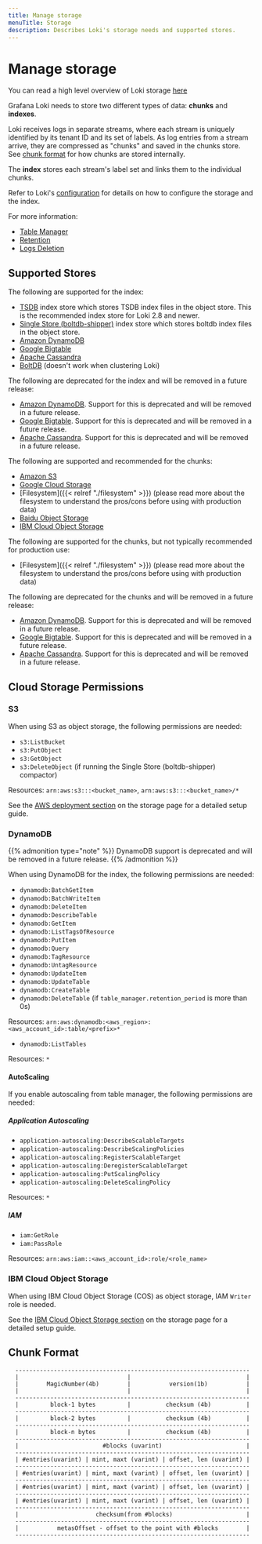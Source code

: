 ```yaml
---
title: Manage storage
menuTitle: Storage
description: Describes Loki's storage needs and supported stores.
---
```

# Manage storage

You can read a high level overview of Loki storage [here](https://grafana.com/docs/loki/<LOKI_VERSION>/configure/storage/)

Grafana Loki needs to store two different types of data: **chunks** and **indexes**.

Loki receives logs in separate streams, where each stream is uniquely identified
by its tenant ID and its set of labels. As log entries from a stream arrive,
they are compressed as "chunks" and saved in the chunks store. See [chunk
format](#chunk-format) for how chunks are stored internally.

The **index** stores each stream's label set and links them to the individual
chunks.

Refer to Loki's [configuration](https://grafana.com/docs/loki/<LOKI_VERSION>/configure/) for details on
how to configure the storage and the index.

For more information:

- [Table Manager](https://grafana.com/docs/loki/<LOKI_VERSION>/operations/storage/table-manager/)
- [Retention](https://grafana.com/docs/loki/<LOKI_VERSION>/operations/storage/retention/)
- [Logs Deletion](https://grafana.com/docs/loki/<LOKI_VERSION>/operations/storage/logs-deletion/)

## Supported Stores

The following are supported for the index:

- [TSDB](https://grafana.com/docs/loki/<LOKI_VERSION>/operations/storage/tsdb/) index store which stores TSDB index files in the object store. This is the recommended index store for Loki 2.8 and newer.
- [Single Store (boltdb-shipper)](https://grafana.com/docs/loki/<LOKI_VERSION>/operations/storage/boltdb-shipper/) index store which stores boltdb index files in the object store. 
- [Amazon DynamoDB](https://aws.amazon.com/dynamodb)
- [Google Bigtable](https://cloud.google.com/bigtable)
- [Apache Cassandra](https://cassandra.apache.org)
- [BoltDB](https://github.com/boltdb/bolt) (doesn't work when clustering Loki)

The following are deprecated for the index and will be removed in a future release:

- [Amazon DynamoDB](https://aws.amazon.com/dynamodb). Support for this is deprecated and will be removed in a future release.
- [Google Bigtable](https://cloud.google.com/bigtable). Support for this is deprecated and will be removed in a future release.
- [Apache Cassandra](https://cassandra.apache.org). Support for this is deprecated and will be removed in a future release.

The following are supported and recommended for the chunks:

- [Amazon S3](https://aws.amazon.com/s3)
- [Google Cloud Storage](https://cloud.google.com/storage/)
- [Filesystem]({{< relref "./filesystem" >}}) (please read more about the filesystem to understand the pros/cons before using with production data)
- [Baidu Object Storage](https://intl.cloud.baidu.com/product/bos.html)
- [IBM Cloud Object Storage](https://www.ibm.com/cloud/object-storage)

The following are supported for the chunks, but not typically recommended for production use:

- [Filesystem]({{< relref "./filesystem" >}}) (please read more about the filesystem to understand the pros/cons before using with production data)

The following are deprecated for the chunks and will be removed in a future release:

- [Amazon DynamoDB](https://aws.amazon.com/dynamodb). Support for this is deprecated and will be removed in a future release.
- [Google Bigtable](https://cloud.google.com/bigtable). Support for this is deprecated and will be removed in a future release.
- [Apache Cassandra](https://cassandra.apache.org). Support for this is deprecated and will be removed in a future release.


## Cloud Storage Permissions

### S3

When using S3 as object storage, the following permissions are needed:

- `s3:ListBucket`
- `s3:PutObject`
- `s3:GetObject`
- `s3:DeleteObject` (if running the Single Store (boltdb-shipper) compactor)

Resources: `arn:aws:s3:::<bucket_name>`, `arn:aws:s3:::<bucket_name>/*`

See the [AWS deployment section](https://grafana.com/docs/loki/<LOKI_VERSION>/configure/storage/#aws-deployment-s3-single-store) on the storage page for a detailed setup guide.

### DynamoDB

{{% admonition type="note" %}}
DynamoDB support is deprecated and will be removed in a future release.
{{% /admonition %}}

When using DynamoDB for the index, the following permissions are needed:

- `dynamodb:BatchGetItem`
- `dynamodb:BatchWriteItem`
- `dynamodb:DeleteItem`
- `dynamodb:DescribeTable`
- `dynamodb:GetItem`
- `dynamodb:ListTagsOfResource`
- `dynamodb:PutItem`
- `dynamodb:Query`
- `dynamodb:TagResource`
- `dynamodb:UntagResource`
- `dynamodb:UpdateItem`
- `dynamodb:UpdateTable`
- `dynamodb:CreateTable`
- `dynamodb:DeleteTable` (if `table_manager.retention_period` is more than 0s)

Resources: `arn:aws:dynamodb:<aws_region>:<aws_account_id>:table/<prefix>*`

- `dynamodb:ListTables`

Resources: `*`

#### AutoScaling

If you enable autoscaling from table manager, the following permissions are needed:

##### Application Autoscaling

- `application-autoscaling:DescribeScalableTargets`
- `application-autoscaling:DescribeScalingPolicies`
- `application-autoscaling:RegisterScalableTarget`
- `application-autoscaling:DeregisterScalableTarget`
- `application-autoscaling:PutScalingPolicy`
- `application-autoscaling:DeleteScalingPolicy`

Resources: `*`

##### IAM

- `iam:GetRole`
- `iam:PassRole`

Resources: `arn:aws:iam::<aws_account_id>:role/<role_name>`


### IBM Cloud Object Storage

When using IBM Cloud Object Storage (COS) as object storage, IAM `Writer` role is needed.

See the [IBM Cloud Object Storage section](https://grafana.com/docs/loki/<LOKI_VERSION>/configure/storage/#ibm-deployment-cos-single-store) on the storage page for a detailed setup guide.

## Chunk Format

```
  -------------------------------------------------------------------
  |                               |                                 |
  |        MagicNumber(4b)        |           version(1b)           |
  |                               |                                 |
  -------------------------------------------------------------------
  |         block-1 bytes         |          checksum (4b)          |
  -------------------------------------------------------------------
  |         block-2 bytes         |          checksum (4b)          |
  -------------------------------------------------------------------
  |         block-n bytes         |          checksum (4b)          |
  -------------------------------------------------------------------
  |                        #blocks (uvarint)                        |
  -------------------------------------------------------------------
  | #entries(uvarint) | mint, maxt (varint) | offset, len (uvarint) |
  -------------------------------------------------------------------
  | #entries(uvarint) | mint, maxt (varint) | offset, len (uvarint) |
  -------------------------------------------------------------------
  | #entries(uvarint) | mint, maxt (varint) | offset, len (uvarint) |
  -------------------------------------------------------------------
  | #entries(uvarint) | mint, maxt (varint) | offset, len (uvarint) |
  -------------------------------------------------------------------
  |                      checksum(from #blocks)                     |
  -------------------------------------------------------------------
  |           metasOffset - offset to the point with #blocks        |
  -------------------------------------------------------------------
```

